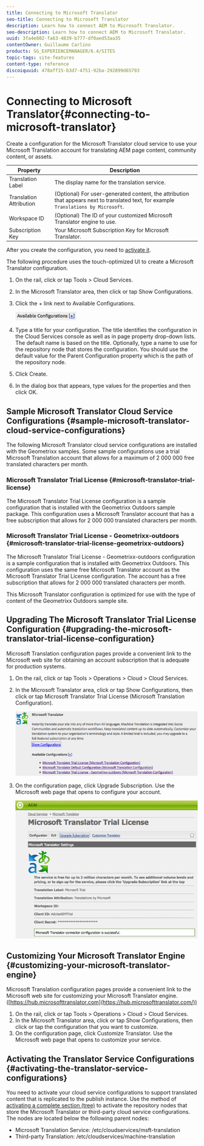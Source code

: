 ```yaml
---
title: Connecting to Microsoft Translator
seo-title: Connecting to Microsoft Translator
description: Learn how to connect AEM to Microsoft Translator.
seo-description: Learn how to connect AEM to Microsoft Translator.
uuid: 3fa4e802-fa63-4839-b777-df0aed53aa35
contentOwner: Guillaume Carlino
products: SG_EXPERIENCEMANAGER/6.4/SITES
topic-tags: site-features
content-type: reference
discoiquuid: 478aff15-b3d7-4751-92ba-292899d65793
---
```


# Connecting to Microsoft Translator{#connecting-to-microsoft-translator}

Create a configuration for the Microsoft Translator cloud service to use your Microsoft Translation account for translating AEM page content, community content, or assets.

| Property |Description |
|---|---|
| Translation Label |The display name for the translation service. |
| Translation Attribution |(Optional) For user-generated content, the attribution that appears next to translated text, for example `Translations by Microsoft`. |
| Workspace ID |(Optional) The ID of your customized Microsoft Translator engine to use. |
| Subscription Key |Your Microsoft Subscription Key for Microsoft Translator. |

After you create the configuration, you need to [activate it](../../../sites/administering/using/tc-msconf.md#main-pars-title-14).

The following procedure uses the touch-optimized UI to create a Microsoft Translator configuration.

1. On the rail, click or tap Tools &gt; Cloud Services.
1. In the Microsoft Translator area, then click or tap Show Configurations.
1. Click the + link next to Available Configurations.

   ![](assets/chlimage_1-455.png)

1. Type a title for your configuration. The title identifies the configuration in the Cloud Services console as well as in page property drop-down lists. The default name is based on the title. Optionally, type a name to use for the repository node that stores the configuration. You should use the default value for the Parent Configuration property which is the path of the repository node.
1. Click Create.
1. In the dialog box that appears, type values for the properties and then click OK.

## Sample Microsoft Translator Cloud Service Configurations {#sample-microsoft-translator-cloud-service-configurations}

The following Microsoft Translator cloud service configurations are installed with the Geometrixx samples. Some sample configurations use a trial Microsoft Translation account that allows for a maximum of 2 000 000 free translated characters per month.

### Microsoft Translator Trial License {#microsoft-translator-trial-license}

The Microsoft Translator Trial License configuration is a sample configuration that is installed with the Geometrixx Outdoors sample package. This configuration uses a Microsoft Translator account that has a free subscription that allows for 2 000 000 translated characters per month.

### Microsoft Translator Trial License - Geometrixx-outdoors {#microsoft-translator-trial-license-geometrixx-outdoors}

The Microsoft Translator Trial License - Geometrixx-outdoors configuration is a sample configuration that is installed with Geometrixx Outdoors. This configuration uses the same free Microsoft Translator account as the Microsoft Translator Trial License configuration. The account has a free subscription that allows for 2 000 000 translated characters per month.

This Microsoft Translator configuration is optimized for use with the type of content of the Geometrixx Outdoors sample site.

## Upgrading The Microsoft Translator Trial License Configuration {#upgrading-the-microsoft-translator-trial-license-configuration}

Microsoft Translation configuration pages provide a convenient link to the Microsoft web site for obtaining an account subscription that is adequate for production systems.

1. On the rail, click or tap Tools &gt; Operations &gt; Cloud &gt; Cloud Services.
1. In the Microsoft Translator area, click or tap Show Configurations, then click or tap Microsoft Translator Trial License (Microsoft Translation Configuration).

   ![](assets/chlimage_1-456.png)

1. On the configuration page, click Upgrade Subscription. Use the Microsoft web page that opens to configure your account.

   ![](assets/chlimage_1-457.png)

## Customizing Your Microsoft Translator Engine {#customizing-your-microsoft-translator-engine}

Microsoft Translation configuration pages provide a convenient link to the Microsoft web site for customizing your Microsoft Translator engine. ([https://hub.microsofttranslator.com](https://hub.microsofttranslator.com/))

1. On the rail, click or tap Tools &gt; Operations &gt; Cloud &gt; Cloud Services.
1. In the Microsoft Translator area, click or tap Show Configurations, then click or tap the configuration that you want to customize.
1. On the configuration page, click Customize Translator. Use the Microsoft web page that opens to customize your service.

## Activating the Translator Service Configurations {#activating-the-translator-service-configurations}

You need to activate your cloud service configurations to support translated content that is replicated to the publish instance. Use the method of [activating a complete section (tree)](../../../sites/authoring/using/publishing-pages.md#main-pars-title-1) to activate the repository nodes that store the Microsoft Translator or third-party cloud service configurations. The nodes are located below the following parent nodes:

* Microsoft Translation Service: /etc/cloudservices/msft-translation
* Third-party Translation: /etc/cloudservices/machine-translation

